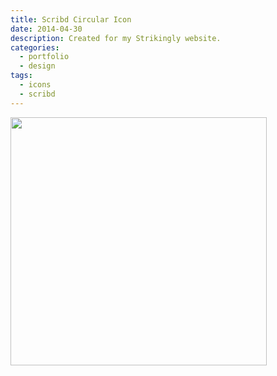 ```yaml
---
title: Scribd Circular Icon
date: 2014-04-30
description: Created for my Strikingly website.
categories:
  - portfolio
  - design
tags:
  - icons
  - scribd
---
```


<p class="centered">
  <img src="https://i.imgur.com/eSFOD07.png" style="width:410px;height:397px">
</p>
